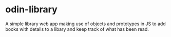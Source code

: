 # odin-library
A simple library web app making use of objects and prototypes in JS to add books with details to a libary and keep track of what has been read.